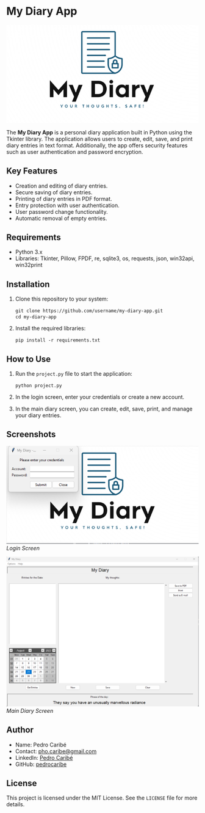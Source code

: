 # My Diary App

![App Logo](logo_loading.png)

The **My Diary App** is a personal diary application built in Python using the Tkinter library. The application allows users to create, edit, save, and print diary entries in text format. Additionally, the app offers security features such as user authentication and password encryption.

## Key Features

- Creation and editing of diary entries.
- Secure saving of diary entries.
- Printing of diary entries in PDF format.
- Entry protection with user authentication.
- User password change functionality.
- Automatic removal of empty entries.

## Requirements

- Python 3.x
- Libraries: Tkinter, Pillow, FPDF, re, sqlite3, os, requests, json, win32api, win32print

## Installation

1. Clone this repository to your system:
    ```
   git clone https://github.com/username/my-diary-app.git
   cd my-diary-app
    ```

2. Install the required libraries:
    ```
   pip install -r requirements.txt
    ```

## How to Use

1. Run the `project.py` file to start the application:
   ```
   python project.py
   ```

2. In the login screen, enter your credentials or create a new account.

3. In the main diary screen, you can create, edit, save, print, and manage your diary entries.

## Screenshots

![Login Screen](screenshots/login.png)
*Login Screen*

![Main Screen](screenshots/main_screen.png)
*Main Diary Screen*

## Author

- Name: Pedro Caribé
- Contact: pho.caribe@gmail.com
- LinkedIn: [Pedro Caribé](https://www.linkedin.com/in/pedro-caribe/)
- GitHub: [pedrocaribe](https://github.com/pedrocaribe)

## License

This project is licensed under the MIT License. See the `LICENSE` file for more details.